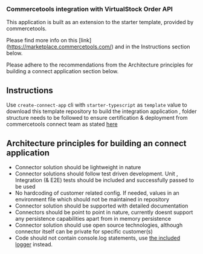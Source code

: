 ### Commercetools integration with VirtualStock Order API

This application is built as an extension to the starter template, provided by commercetools.

Please find more info on this [link] (https://marketplace.commercetools.com/) and in the Instructions section below.

Please adhere to the recommendations from the Architecture principles for building a connect application section below.

## Instructions

Use `create-connect-app` cli with `starter-typescript` as `template` value to download this template repository to build the integration application , folder structure needs to be followed to ensure certification & deployment from commercetools connect team as stated [here](https://github.com/commercetools/connect-application-kit#readme)

## Architecture principles for building an connect application

- Connector solution should be lightweight in nature
- Connector solutions should follow test driven development. Unit , Integration (& E2E) tests should be included and successfully passed to be used
- No hardcoding of customer related config. If needed, values in an environment file which should not be maintained in repository
- Connector solution should be supported with detailed documentation
- Connectors should be point to point in nature, currently doesnt support any persistence capabilities apart from in memory persistence
- Connector solution should use open source technologies, although connector itself can be private for specific customer(s)
- Code should not contain console.log statements, use [the included logger](https://github.com/commercetools/merchant-center-application-kit/tree/main/packages-backend/loggers#readme) instead.
